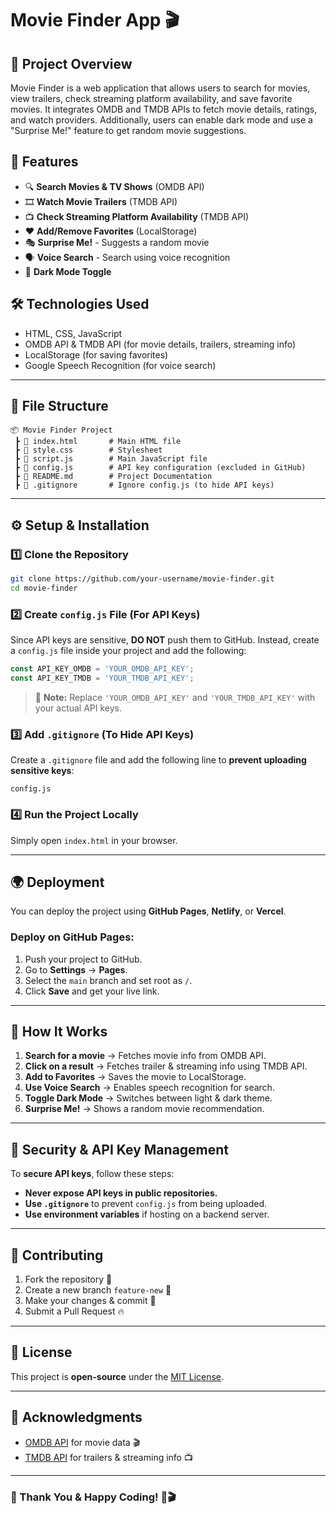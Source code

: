 # Movie Finder App 🎬

## 📌 Project Overview
Movie Finder is a web application that allows users to search for movies, view trailers, check streaming platform availability, and save favorite movies. It integrates OMDB and TMDB APIs to fetch movie details, ratings, and watch providers. Additionally, users can enable dark mode and use a "Surprise Me!" feature to get random movie suggestions.

## 🚀 Features
- 🔍 **Search Movies & TV Shows** (OMDB API)
- 🎞 **Watch Movie Trailers** (TMDB API)
- 📺 **Check Streaming Platform Availability** (TMDB API)
- ❤️ **Add/Remove Favorites** (LocalStorage)
- 🎭 **Surprise Me!** - Suggests a random movie
- 🗣 **Voice Search** - Search using voice recognition
- 🌙 **Dark Mode Toggle**

## 🛠 Technologies Used
- HTML, CSS, JavaScript
- OMDB API & TMDB API (for movie details, trailers, streaming info)
- LocalStorage (for saving favorites)
- Google Speech Recognition (for voice search)

---

## 📂 File Structure
```
📦 Movie Finder Project
 ┣ 📜 index.html       # Main HTML file
 ┣ 📜 style.css        # Stylesheet
 ┣ 📜 script.js        # Main JavaScript file
 ┣ 📜 config.js        # API key configuration (excluded in GitHub)
 ┣ 📜 README.md        # Project Documentation
 ┣ 📜 .gitignore       # Ignore config.js (to hide API keys)
```

---

## ⚙️ Setup & Installation

### 1️⃣ Clone the Repository
```bash
git clone https://github.com/your-username/movie-finder.git
cd movie-finder
```

### 2️⃣ Create `config.js` File (For API Keys)
Since API keys are sensitive, **DO NOT** push them to GitHub. Instead, create a `config.js` file inside your project and add the following:
```js
const API_KEY_OMDB = 'YOUR_OMDB_API_KEY';
const API_KEY_TMDB = 'YOUR_TMDB_API_KEY';
```
> 🛑 **Note:** Replace `'YOUR_OMDB_API_KEY'` and `'YOUR_TMDB_API_KEY'` with your actual API keys.

### 3️⃣ Add `.gitignore` (To Hide API Keys)
Create a `.gitignore` file and add the following line to **prevent uploading sensitive keys**:
```
config.js
```

### 4️⃣ Run the Project Locally
Simply open `index.html` in your browser.

---

## 🌍 Deployment
You can deploy the project using **GitHub Pages**, **Netlify**, or **Vercel**.

### Deploy on GitHub Pages:
1. Push your project to GitHub.
2. Go to **Settings** → **Pages**.
3. Select the `main` branch and set root as `/`.
4. Click **Save** and get your live link.

---

## 🎯 How It Works
1. **Search for a movie** → Fetches movie info from OMDB API.
2. **Click on a result** → Fetches trailer & streaming info using TMDB API.
3. **Add to Favorites** → Saves the movie to LocalStorage.
4. **Use Voice Search** → Enables speech recognition for search.
5. **Toggle Dark Mode** → Switches between light & dark theme.
6. **Surprise Me!** → Shows a random movie recommendation.

---

## 🔐 Security & API Key Management
To **secure API keys**, follow these steps:
- **Never expose API keys in public repositories.**
- **Use `.gitignore`** to prevent `config.js` from being uploaded.
- **Use environment variables** if hosting on a backend server.

---

## 📢 Contributing
1. Fork the repository 🍴
2. Create a new branch `feature-new` 🌿
3. Make your changes & commit 🚀
4. Submit a Pull Request 🔥

---

## 📜 License
This project is **open-source** under the [MIT License](https://github.com/Godatcode/Movie-TV-Show-Finder/blob/main/LICENSE).

---

## 🤝 Acknowledgments
- [OMDB API](https://www.omdbapi.com/) for movie data 🎬
- [TMDB API](https://www.themoviedb.org/) for trailers & streaming info 📺

---

### 🎉 Thank You & Happy Coding! 🚀🎬
